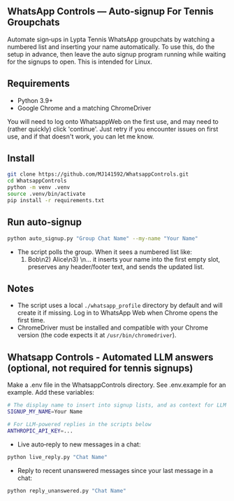 ## WhatsApp Controls — Auto‑signup For Tennis Groupchats

Automate sign‑ups in Lypta Tennis WhatsApp groupchats by watching a numbered list and inserting your name automatically.
To use this, do the setup in advance, then leave the auto signup program running while waiting for the signups to open.
This is intended for Linux.

## Requirements
- Python 3.9+
- Google Chrome and a matching ChromeDriver

You will need to log onto WhatsappWeb on the first use, and may need to (rather quickly) click 'continue'. Just retry if you encounter issues on first use, and if that doesn't work, you can let me know.

## Install
```bash
git clone https://github.com/MJ141592/WhatsappControls.git
cd WhatsappControls
python -m venv .venv
source .venv/bin/activate
pip install -r requirements.txt
```

## Run auto‑signup
```bash
python auto_signup.py "Group Chat Name" --my-name "Your Name"
```
- The script polls the group. When it sees a numbered list like:
  1) Bob\n2) Alice\n3) \n...
  it inserts your name into the first empty slot, preserves any header/footer text, and sends the updated list.

## Notes
- The script uses a local `./whatsapp_profile` directory by default and will create it if missing. Log in to WhatsApp Web when Chrome opens the first time.
- ChromeDriver must be installed and compatible with your Chrome version (the code expects it at `/usr/bin/chromedriver`).

## Whatsapp Controls - Automated LLM answers (optional, not required for tennis signups)

Make a .env file in the WhatsappControls directory. See .env.example for an example. Add these variables:
```bash
# The display name to insert into signup lists, and as context for LLM generated messages
SIGNUP_MY_NAME=Your Name

# For LLM-powered replies in the scripts below
ANTHROPIC_API_KEY=...
```

- Live auto‑reply to new messages in a chat:
```bash
python live_reply.py "Chat Name"
```
- Reply to recent unanswered messages since your last message in a chat:
```bash
python reply_unanswered.py "Chat Name"
```